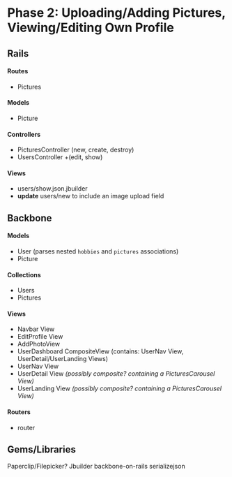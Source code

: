 # Phase 2: Uploading/Adding Pictures, Viewing/Editing Own Profile

## Rails
#### Routes
* Pictures

#### Models
* Picture

#### Controllers
* PicturesController (new, create, destroy)
* UsersController +(edit, show)

#### Views
* users/show.json.jbuilder
* **update** users/new to include an image upload field

## Backbone
#### Models
* User (parses nested `hobbies` and `pictures` associations)
* Picture

#### Collections
* Users
* Pictures

#### Views
* Navbar View
* EditProfile View
* AddPhotoView
* UserDashboard CompositeView (contains: UserNav View, UserDetail/UserLanding Views)
* UserNav View
* UserDetail View _(possibly composite? containing a PicturesCarousel View)_
* UserLanding View _(possibly composite? containing a PicturesCarousel View)_


#### Routers
* router

## Gems/Libraries
Paperclip/Filepicker?
Jbuilder
backbone-on-rails
serializejson